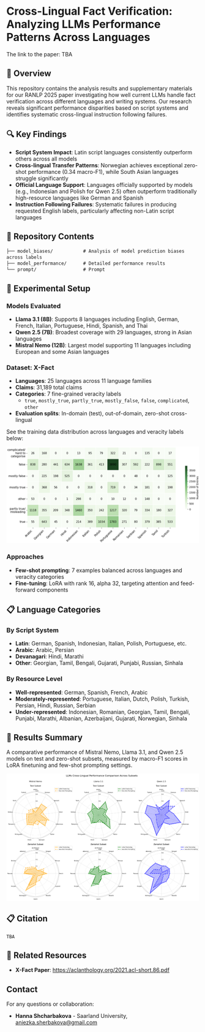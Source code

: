 # Cross-Lingual Fact Verification: Analyzing LLMs Performance Patterns Across Languages
The link to the paper: TBA

## 📄 Overview

This repository contains the analysis results and supplementary materials for our RANLP 2025 paper investigating how well current LLMs handle fact verification across different languages and writing systems. Our research reveals significant performance disparities based on script systems and identifies systematic cross-lingual instruction following failures.

## 🔍 Key Findings

- **Script System Impact**: Latin script languages consistently outperform others across all models
- **Cross-lingual Transfer Patterns**: Norwegian achieves exceptional zero-shot performance (0.34 macro-F1), while South Asian languages struggle significantly
- **Official Language Support**: Languages officially supported by models (e.g., Indonesian and Polish for Qwen 2.5) often outperform traditionally high-resource languages like German and Spanish
- **Instruction Following Failures**: Systematic failures in producing requested English labels, particularly affecting non-Latin script languages

## 📁 Repository Contents

```
├── model_biases/           # Analysis of model prediction biases across labels
├── model_performance/      # Detailed performance results 
└── prompt/                 # Prompt
```

## 🔬 Experimental Setup

### Models Evaluated
- **Llama 3.1 (8B)**: Supports 8 languages including English, German, French, Italian, Portuguese, Hindi, Spanish, and Thai
- **Qwen 2.5 (7B)**: Broadest coverage with 29 languages, strong in Asian languages
- **Mistral Nemo (12B)**: Largest model supporting 11 languages including European and some Asian languages

### Dataset: X-Fact
- **Languages**: 25 languages across 11 language families
- **Claims**: 31,189 total claims
- **Categories**: 7 fine-grained veracity labels
  - `true`, `mostly_true`, `partly_true`, `mostly_false`, `false`, `complicated`, `other`
- **Evaluation splits**: In-domain (test), out-of-domain, zero-shot cross-lingual
  
See the training data distribution across languages and veracity labels below:

![Training Data Distribution](data_heatmap/train_set.png)

### Approaches

- **Few-shot prompting**: 7 examples balanced across languages and veracity categories
- **Fine-tuning**: LoRA with rank 16, alpha 32, targeting attention and feed-forward components

## 📋 Language Categories

### By Script System
- **Latin**: German, Spanish, Indonesian, Italian, Polish, Portuguese, etc.
- **Arabic**: Arabic, Persian
- **Devanagari**: Hindi, Marathi
- **Other**: Georgian, Tamil, Bengali, Gujarati, Punjabi, Russian, Sinhala

### By Resource Level
- **Well-represented**: German, Spanish, French, Arabic
- **Moderately-represented**: Portuguese, Italian, Dutch, Polish, Turkish, Persian, Hindi, Russian, Serbian
- **Under-represented**: Indonesian, Romanian, Georgian, Tamil, Bengali, Punjabi, Marathi, Albanian, Azerbaijani, Gujarati, Norwegian, Sinhala

## 🎯 Results Summary

A comparative performance of Mistral Nemo, Llama 3.1, and Qwen 2.5 models on test and zero-shot subsets, measured by macro-F1 scores in LoRA finetuning and few-shot prompting settings.

![](model_performance/llms_performance.png)

## 📋 Citation

```
TBA
```

## 🔗 Related Resources

- **X-Fact Paper**: https://aclanthology.org/2021.acl-short.86.pdf

## Contact

For any questions or collaboration:
- **Hanna Shcharbakova** - Saarland University, aniezka.sherbakova@gmail.com

